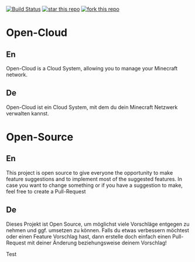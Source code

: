 [![Build Status](https://travis-ci.org/Tammo0987/Open-Cloud.svg?branch=master)](https://travis-ci.org/Tammo0987/Open-Cloud)
[![star this repo](http://githubbadges.com/star.svg?user=Tammo0987&repo=Open-Cloud)](https://github.com/Tammo0987/Open-Cloud)
[![fork this repo](http://githubbadges.com/fork.svg?user=Tammo0987&repo=Open-Cloud)](https://github.com/Tammo0987/Open-Cloud/fork)

# Open-Cloud 

## En
Open-Cloud is a Cloud System, allowing you to manage your Minecraft network.

## De
Open-Cloud ist ein Cloud System, mit dem du dein Minecraft Netzwerk verwalten kannst.

# Open-Source

## En
This project is open source to give everyone the opportunity to make feature suggestions and to implement most of the suggested features. In case you want to change something or if you have a suggestion to make, feel free to create a Pull-Request

## De
Dieses Projekt ist Open Source, um möglichst viele Vorschläge entgegen zu nehmen und ggf. umsetzen zu können. 
Falls du etwas verbessern möchtest oder einen Feature Vorschlag hast, dann erstelle doch einfach einen Pull-Request mit deiner Änderung beziehungsweise deinem Vorschlag!

Test